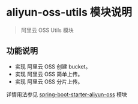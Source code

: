 # aliyun-oss-utils 模块说明

> 阿里云 OSS Utils 模块

## 功能说明

* 实现 阿里云 OSS 创建 bucket。
* 实现 阿里云 OSS 简单上传。
* 实现 阿里云 OSS 分片上传。

详情用法参见 [spring-boot-starter-aliyun-oss](../spring-boot-starter-aliyun-oss/README.md) 模块
